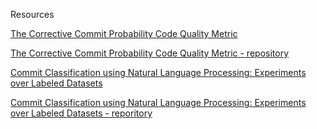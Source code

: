 Resources

[The Corrective Commit Probability Code Quality Metric](https://arxiv.org/abs/2007.10912)

[The Corrective Commit Probability Code Quality Metric - repository](https://github.com/evidencebp/corrective-commit-probability)



[Commit Classification using Natural Language Processing: Experiments over Labeled Datasets](http://cibse2020.ppgia.pucpr.br/images/artigos/4/S04_P1.pdf)

[Commit Classification using Natural Language Processing: Experiments over Labeled Datasets - reporitory](https://github.com/gesteves91/fasttext-commit-classification)


